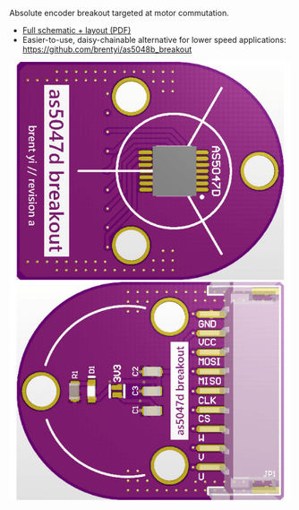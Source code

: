 Absolute encoder breakout targeted at motor commutation.

- [Full schematic + layout (PDF)](https://github.com/brentyi/as5047d_breakout/blob/master/Project%20Outputs%20for%20AS5047D_Breakout/AS5047D_Breakout.PDF)
- Easier-to-use, daisy-chainable alternative for lower speed applications:
  https://github.com/brentyi/as5048b_breakout

![image](<Project Outputs for AS5047D_Breakout/render_front.png>)
![image](<Project Outputs for AS5047D_Breakout/render_back.png>)
